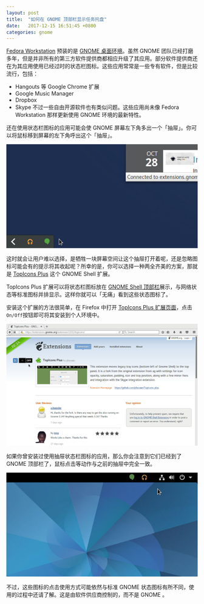 ```yaml
---
layout: post
title:  "如何在 GNOME 顶部栏显示任务托盘"
date:   2017-12-15 16:51:45 +0800
categories: gnome
---
```

[Fedora Workstation](https://getfedora.org/workstation) 预装的是 [GNOME 桌面环境](https://gnome.org/)。虽然 GNOME 团队已经打磨多年，但是并非所有的第三方软件提供商都相应升级了其应用。部分软件提供商还在为其应用使用已经过时的状态栏图标。这些应用常常是一些专有软件，但是比较流行，包括：
- Hangouts 等 Google Chrome 扩展
- Google Music Manager
- Dropbox
- Skype
不过一些自由开源软件也有类似问题。这些应用尚未像 Fedora Workstation 那样更新使用 GNOME 环境的最新特性。

还在使用状态栏图标的应用可能会使 GNOME 屏幕左下角多出一个「抽屉」。你可以将鼠标移到屏幕的左下角呼出这个「抽屉」。

![GNOME 左下角的抽屉](/assets/2017/12/15/drawer.jpg)

这时就会让用户难以选择，是牺牲一块屏幕空间让这个抽屉打开着呢，还是忽略图标可能会有的提示将其收起呢？所幸的是，你可以选择一种两全齐美的方案，那就是 [TopIcons Plus](https://extensions.gnome.org/extension/1031/topicons/) 这个 GNOME Shell 扩展。

TopIcons Plus 扩展可以将状态栏图标放在 [GNOME Shell 顶部栏](https://wiki.gnome.org/Projects/GnomeShell/Tour)展示，与网络状态等标准图标并排显示。这样你就可以「无痛」看到这些状态图标了。

安装这个扩展的方法很简单，在 Firefox 中打开 [TopIcons Plus 扩展页面](https://extensions.gnome.org/extension/1031/topicons/)，点击`On/Off`按钮即可将其安装到个人环境中。

![TopIcons Plus 扩展页面](/assets/2017/12/15/extension.jpg)

如果你曾安装过使用抽屉状态栏图标的应用，那么你会注意到它们已经到了 GNOME 顶部栏了，鼠标点击等动作与之前的抽屉中完全一致。

![GNOME 顶部栏中显示的图标](/assets/2017/12/15/topicons.jpg)

不过，这些图标的点击使用方式可能依然与标准 GNOME 状态图标有所不同，使用的过程中还请了解。这是由软件供应商控制的，而不是 GNOME 。
